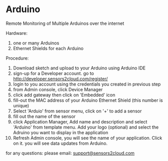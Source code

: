 # Arduino
Remote Monitoring of Multiple Arduinos over the internet

Hardware:
1) one or many Arduinos
2) Ethernet Shields for each Arduino

Procedure:
1) Download sketch and upload to your Arduino using Arduino IDE
2) sign-up for a Developer account. go to http://developer.sensors2cloud.com/register/
3) login to you account using the credentials you created in previous step
4) from Admin console, click Device Manager
5) click add gateway then click on 'Embedded' icon
6) fill-out the MAC address of your Arduino Ethernet Shield (this number is unique)
7) Select 'Arduio' from sensor menu, click on '+' to add a sensor
8) fill out the name of the sensor
9) click Application Manager, Add name and description and select 'Arduino' from template menu. Add your logo (optional) and select the Adruino you want to display in the application
10) Refresh Admin console, you will see the name of your application. Click on it. you will see data updates from Arduino.

for any questions: please email: support@sensors2cloud.com

